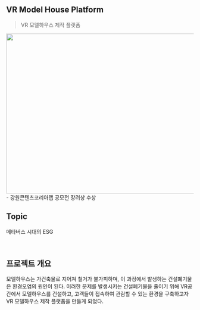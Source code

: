 ## VR Model House Platform
> VR 모델하우스 제작 플랫폼
<img src="https://user-images.githubusercontent.com/80818871/179646045-470eea5e-0a9c-4b30-94c9-ba063d75a442.png" width="750" height="430">
- 강원콘텐츠코리아랩 공모전 장려상 수상

## Topic
메타버스 시대의 ESG

<br>

## 프로젝트 개요
모델하우스는 가건축물로 지어져 철거가 불가피하며, 이 과정에서 발생하는 건설폐기물은 환경오염의 원인이 된다.
이러한 문제를 발생시키는 건설폐기물을 줄이기 위해 VR공간에서 모델하우스를 건설하고, 고객들이 접속하여 관람할 수 있는 환경을 구축하고자
VR 모델하우스 제작 플랫폼을 만들게 되었다.





